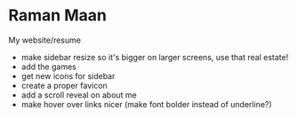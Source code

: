 # Raman Maan
My website/resume
 <ul>
 	<li>make sidebar resize so it's bigger on larger screens, use that real estate!</li>
 	<li>add the games</li>
 	<li>get new icons for sidebar</li>
 	<li>create a proper favicon</li>
 	<li>add a scroll reveal on about me</li>
 	<li>make hover over links nicer (make font bolder instead of underline?)</li>
 </ul>